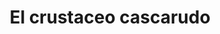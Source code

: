 ---
title: "El crustaceo cascarudo"
url: /toluca-estado-de-mexico/el-crustaceo-cascarudo/
shop: marisco
---